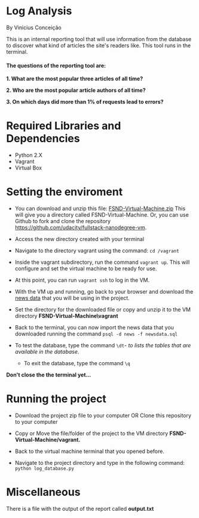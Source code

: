 # Log Analysis

By Vinicius Conceição

This is an internal reporting tool that will use information from the database to discover what kind of articles the site's readers like.
This tool runs in the terminal.

#### The questions of the reporting tool are:
**1. What are the most popular three articles of all time?**

**2. Who are the most popular article authors of all time?**

**3. On which days did more than 1% of requests lead to errors?**

# Required Libraries and Dependencies
- Python 2.X
- Vagrant
- Virtual Box


# Setting the enviroment

 - You can download and unzip this file: [FSND-Virtual-Machine.zip](https://s3.amazonaws.com/video.udacity-data.com/topher/2018/April/5acfbfa3_fsnd-virtual-machine/fsnd-virtual-machine.zip) 
This will give you a directory called FSND-Virtual-Machine. 
Or, you can use Github to fork and clone the repository https://github.com/udacity/fullstack-nanodegree-vm.

- Access the new directory created with your terminal

- Navigate to the directory vagrant using the command: `cd /vagrant` 

- Inside the vagrant subdirectory, run the command `vagrant up`. This will configure and set the virtual machine to be ready for use.

- At this point, you can run `vagrant ssh` to log in the VM.

- With the VM up and running, go back to your browser and download the [news data](https://d17h27t6h515a5.cloudfront.net/topher/2016/August/57b5f748_newsdata/newsdata.zip) that you will be using in the project.

- Set the directory for the downloaded file or copy and unzip it to the VM directory **FSND-Virtual-Machine\vagrant**

- Back to the terminal, you can now import the news data that you downloaded running the command `psql -d news -f newsdata.sql`

- To test the database, type the command `\dt`- *to lists the tables that are available in the database*.
    - To exit the database, type the command `\q`

**Don't close the the terminal yet...**

# Running the project

- Download the project zip file to your computer
OR
Clone this repository to your computer

- Copy or Move the file/folder of the project to the VM directory **FSND-Virtual-Machine/vagrant.**

 - Back to the virtual machine terminal that you opened before.

- Navigate to the project directory and type in the following command:
 `python log_database.py`

# Miscellaneous

There is a file with the output of the report called **output.txt**









